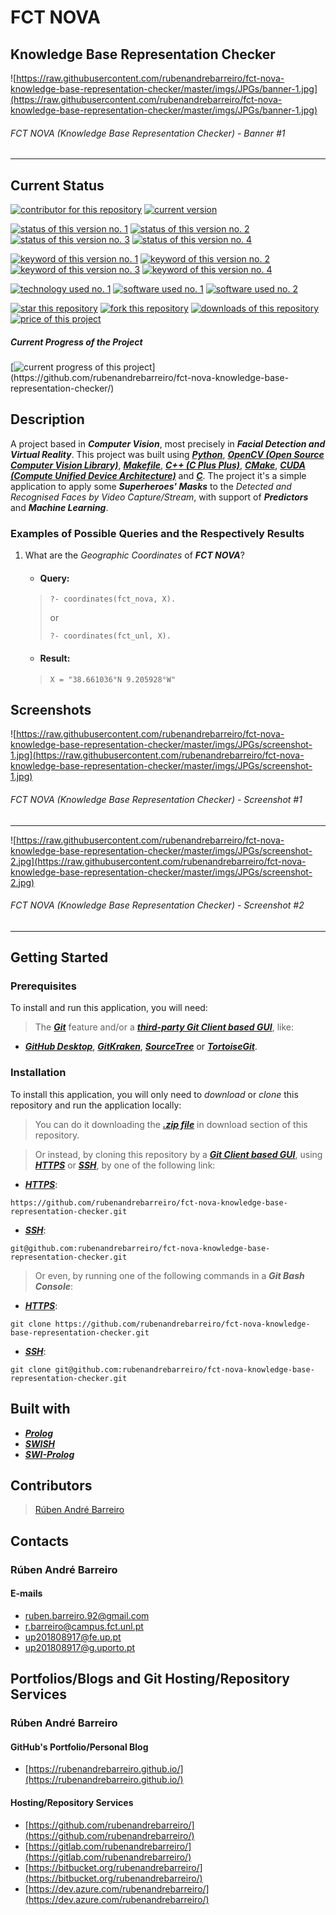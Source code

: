 # FCT NOVA
## Knowledge Base Representation Checker

![https://raw.githubusercontent.com/rubenandrebarreiro/fct-nova-knowledge-base-representation-checker/master/imgs/JPGs/banner-1.jpg](https://raw.githubusercontent.com/rubenandrebarreiro/fct-nova-knowledge-base-representation-checker/master/imgs/JPGs/banner-1.jpg)
######  FCT NOVA (Knowledge Base Representation Checker) - Banner #1

***

## Current Status
[![contributor for this repository](https://img.shields.io/badge/contributor-rubenandrebarreiro-blue.svg)](https://github.com/rubenandrebarreiro/)
[![current version](https://img.shields.io/badge/version-1.0-magenta.svg)](https://github.com/rubenandrebarreiro/fct-nova-knowledge-base-representation-checker/)

[![status of this version no. 1](https://img.shields.io/badge/status-completed-orange.svg)](https://github.com/rubenandrebarreiro/fct-nova-knowledge-base-representation-checker/)
[![status of this version no. 2](https://img.shields.io/badge/status-final-orange.svg)](https://github.com/rubenandrebarreiro/fct-nova-knowledge-base-representation-checker/)
[![status of this version no. 3](https://img.shields.io/badge/status-stable-orange.svg)](https://github.com/rubenandrebarreiro/fct-nova-knowledge-base-representation-checker/)
[![status of this version no. 4](https://img.shields.io/badge/status-documented-orange.svg)](https://github.com/rubenandrebarreiro/fct-nova-knowledge-base-representation-checker/)

[![keyword of this version no. 1](https://img.shields.io/badge/keyword-knowledge&nbsp;base-brown.svg)](https://github.com/rubenandrebarreiro/fct-nova-knowledge-base-representation-checker/)
[![keyword of this version no. 2](https://img.shields.io/badge/keyword-knowledge&nbsp;representation-brown.svg)](https://github.com/rubenandrebarreiro/fct-nova-knowledge-base-representation-checker/)
[![keyword of this version no. 3](https://img.shields.io/badge/keyword-logic-brown.svg)](https://github.com/rubenandrebarreiro/fct-nova-knowledge-base-representation-checker/)
[![keyword of this version no. 4](https://img.shields.io/badge/keyword-fct&nbsp;-&nbsp;nova-brown.svg)](https://github.com/rubenandrebarreiro/fct-nova-knowledge-base-representation-checker/)

[![technology used no. 1](https://img.shields.io/badge/built&nbsp;with-prolog-red.svg)](https://en.wikipedia.org/wiki/Prolog)
[![software used no. 1](https://img.shields.io/badge/software-jetbrains&nbsp;swish-gold.svg)](https://swish.swi-prolog.org)
[![software used no. 2](https://img.shields.io/badge/software-jetbrains&nbsp;swi&nbsp;-&nbsp;prolog-gold.svg)](https://www.swi-prolog.org/)

[![star this repository](http://githubbadges.com/star.svg?user=rubenandrebarreiro&repo=fct-nova-knowledge-base-representation-checker&style=flat)](https://github.com/rubenandrebarreiro/fct-nova-knowledge-base-representation-checker/stargazers)
[![fork this repository](http://githubbadges.com/fork.svg?user=rubenandrebarreiro&repo=fct-nova-knowledge-base-representation-checker&style=flat)](https://github.com/rubenandrebarreiro/fct-nova-knowledge-base-representation-checker/fork)
[![downloads of this repository](https://img.shields.io/github/downloads/rubenandrebarreiro/fct-nova-knowledge-base-representation-checker/total.svg)](https://github.com/rubenandrebarreiro/fct-nova-knowledge-base-representation-checker/archive/master.zip)
[![price of this project](https://img.shields.io/badge/price-free-success.svg)](https://github.com/rubenandrebarreiro/fct-nova-knowledge-base-representation-checker/archive/master.zip)

##### Current Progress of the Project

[![current progress of this project](http://progressed.io/bar/100?title=&nbsp;completed&nbsp;)](https://github.com/rubenandrebarreiro/fct-nova-knowledge-base-representation-checker/)


## Description

A project based in **_Computer Vision_**, most precisely in **_Facial Detection and Virtual Reality_**. This project was built using [**_Python_**](https://www.python.org/), [**_OpenCV (Open Source Computer Vision Library)_**](https://opencv.org/), [**_Makefile_**](https://en.wikipedia.org/wiki/Makefile), [**_C++ (C Plus Plus)_**](http://www.cplusplus.com/), [**_CMake_**](https://cmake.org/), [**_CUDA (Compute Unified Device Architecture)_**](https://developer.nvidia.com/cuda-zone) and [**_C_**](https://en.wikipedia.org/wiki/C_(programming_language)). The project it's a simple application to apply some **_Superheroes' Masks_** to the _Detected and Recognised Faces by Video Capture/Stream_, with support of **_Predictors_** and **_Machine Learning_**.

### Examples of Possible Queries and the Respectively Results

1. What are the _Geographic Coordinates_ of **_FCT NOVA_**?
   * #### Query:
   > ```
   > ?- coordinates(fct_nova, X).
   > ```
   > or
   > ```
   > ?- coordinates(fct_unl, X).
   > ```
   * #### Result:
   > ```
   > X = "38.661036°N 9.205928°W"
   > ```

## Screenshots

![https://raw.githubusercontent.com/rubenandrebarreiro/fct-nova-knowledge-base-representation-checker/master/imgs/JPGs/screenshot-1.jpg](https://raw.githubusercontent.com/rubenandrebarreiro/fct-nova-knowledge-base-representation-checker/master/imgs/JPGs/screenshot-1.jpg)
######  FCT NOVA (Knowledge Base Representation Checker) - Screenshot #1

***

![https://raw.githubusercontent.com/rubenandrebarreiro/fct-nova-knowledge-base-representation-checker/master/imgs/JPGs/screenshot-2.jpg](https://raw.githubusercontent.com/rubenandrebarreiro/fct-nova-knowledge-base-representation-checker/master/imgs/JPGs/screenshot-2.jpg)
######  FCT NOVA (Knowledge Base Representation Checker) - Screenshot #2

***


## Getting Started

### Prerequisites
To install and run this application, you will need:
> The [**_Git_**](https://git-scm.com/) feature and/or a [**_third-party Git Client based GUI_**](https://git-scm.com/downloads/guis/), like:
* [**_GitHub Desktop_**](https://desktop.github.com/), [**_GitKraken_**](https://www.gitkraken.com/), [**_SourceTree_**](https://www.sourcetreeapp.com/) or [**_TortoiseGit_**](https://tortoisegit.org/).

### Installation
To install this application, you will only need to _download_ or _clone_ this repository and run the application locally:

> You can do it downloading the [**_.zip file_**](https://github.com/rubenandrebarreiro/fct-nova-knowledge-base-representation-checker/archive/master.zip) in download section of this repository.

> Or instead, by cloning this repository by a [**_Git Client based GUI_**](https://git-scm.com/downloads/guis), using [**_HTTPS_**](https://en.wikipedia.org/wiki/HTTPS) or [**_SSH_**](https://en.wikipedia.org/wiki/SSH_File_Transfer_Protocol), by one of the following link:
* [**_HTTPS_**](https://en.wikipedia.org/wiki/HTTPS):
```
https://github.com/rubenandrebarreiro/fct-nova-knowledge-base-representation-checker.git
```
* [**_SSH_**](https://en.wikipedia.org/wiki/SSH_File_Transfer_Protocol):
```
git@github.com:rubenandrebarreiro/fct-nova-knowledge-base-representation-checker.git
```

> Or even, by running one of the following commands in a **_Git Bash Console_**:
* [**_HTTPS_**](https://en.wikipedia.org/wiki/HTTPS):
```
git clone https://github.com/rubenandrebarreiro/fct-nova-knowledge-base-representation-checker.git
```
* [**_SSH_**](https://en.wikipedia.org/wiki/SSH_File_Transfer_Protocol):
```
git clone git@github.com:rubenandrebarreiro/fct-nova-knowledge-base-representation-checker.git
```

## Built with
* [**_Prolog_**](https://en.wikipedia.org/wiki/Prolog)
* [**_SWISH_**](https://swish.swi-prolog.org/)
* [**_SWI-Prolog_**](https://www.swi-prolog.org)

## Contributors

> [Rúben André Barreiro](https://github.com/rubenandrebarreiro/)

## Contacts

### Rúben André Barreiro
#### E-mails
* [ruben.barreiro.92@gmail.com](mailto:ruben.barreiro.92@gmail.com)
* [r.barreiro@campus.fct.unl.pt](mailto:r.barreiro@campus.fct.unl.pt)
* [up201808917@fe.up.pt](mailto:up201808917@fe.up.pt)
* [up201808917@g.uporto.pt](mailto:up201808917@g.uporto.pt)

## Portfolios/Blogs and Git Hosting/Repository Services

### Rúben André Barreiro
#### GitHub's Portfolio/Personal Blog
* [https://rubenandrebarreiro.github.io/](https://rubenandrebarreiro.github.io/)

#### Hosting/Repository Services
* [https://github.com/rubenandrebarreiro/](https://github.com/rubenandrebarreiro/)
* [https://gitlab.com/rubenandrebarreiro/](https://gitlab.com/rubenandrebarreiro/)
* [https://bitbucket.org/rubenandrebarreiro/](https://bitbucket.org/rubenandrebarreiro/)
* [https://dev.azure.com/rubenandrebarreiro/](https://dev.azure.com/rubenandrebarreiro/)
